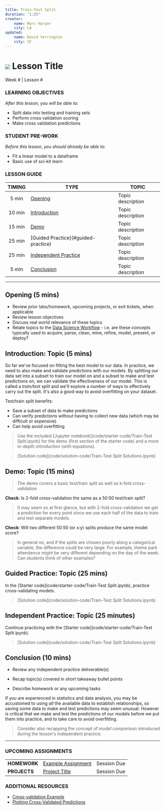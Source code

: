 ```yaml
---
title: Train-Test Split
duration: "1:25"
creator:
    name: Marc Harper
    city: LA
updated:
    name: David Yerrington
    city: SF
---
```


# ![](https://ga-dash.s3.amazonaws.com/production/assets/logo-9f88ae6c9c3871690e33280fcf557f33.png) Lesson Title
Week # | Lesson #

### LEARNING OBJECTIVES
*After this lesson, you will be able to:*
- Split data into testing and training sets
- Perform cross validation scoring
- Make cross validation predictions

### STUDENT PRE-WORK
*Before this lesson, you should already be able to:*
- Fit a linear model to a dataframe
- Basic use of sci-kit learn

### LESSON GUIDE
| TIMING  | TYPE  | TOPIC  |
|:-:|---|---|
| 5 min  | [Opening](#opening)  | Topic description  |
| 10 min  | [Introduction](#introduction)   | Topic description  |
| 15 min  | [Demo](#demo)  | Topic description  |
| 25 min  | [Guided Practice](#guided-practice<a name="opening"></a>)  | Topic description  |
| 25 min  | [Independent Practice](#ind-practice)  | Topic description  |
| 5 min  | [Conclusion](#conclusion)  | Topic description  |

---

<a name="opening"></a>
## Opening (5 mins)
- Review prior labs/homework, upcoming projects, or exit tickets, when applicable
- Review lesson objectives
- Discuss real world relevance of these topics
- Relate topics to the [Data Science Workflow](https://drive.google.com/file/d/0Bx2SHQGVqWasOGY4dE95OFVvZjQ/view?usp=sharing) - i.e. are these concepts typically used to acquire, parse, clean, mine, refine, model, present, or deploy?

<a name="introduction"></a>
## Introduction: Topic (5 mins)

So far we've focused on fitting the best model to our data. In practice, we need
to also make and validate predictions with our models. By splitting our data set
into a subset to train our model on and a subset to make and test predictions
on, we can validate the effectiveness of our model. This is called a _train/test
split_ and we'll explore a number of ways to effectively carry out the split.
It's also a good way to avoid overfitting on your dataset.

Test/train split benefits:
* Save a subset of data to make predictions
* Can verify predictions without having to collect new data (which may be
difficult or expensive)
* Can help avoid overfitting

> Use the included [Jupyter notebook](code/starter-code/Train-Test Split.ipynb) for the demo (first section of the
starter code) and a more in-depth introduction (with equations).

> [Solution code](code/solution-code/Train-Test Split Solutions.ipynb)

<a name="demo"></a>
## Demo: Topic (15 mins)

> The demo covers a basic test/train split as well as k-fold cross-validation

**Check**: Is 2-fold cross-validation the same as a 50:50 test/train split?

> It may seem so at first glance, but with 2-fold cross-validation we get a
prediction for every point since we use each half of the data to train and test
separate models.

**Check**: Will two different 50:50 (or x:y) splits produce the same model score?

> In general no, and if the splits are chosen poorly along a categorical
variable, the difference could be very large. For example, theme park attendence
might be very different depending on the day of the week. Can students think
of other examples?

<a name="guided-practice"></a>
## Guided Practice: Topic (25 mins)

In the [Starter code](code/starter-code/Train-Test Split.ipynb), practice
cross-validating models.

> [Solution code](code/solution-code/Train-Test Split Solutions.ipynb)

<a name="ind-practice"></a>
## Independent Practice: Topic (25 minutes)

Continue practicing with the [Starter code](code/starter-code/Train-Test Split.ipynb).

> [Solution code](code/solution-code/Train-Test Split Solutions.ipynb)

<a name="conclusion"></a>
## Conclusion (10 mins)
- Review any independent practice deliverable(s)

- Recap topic(s) covered in short takeaway bullet points

- Describe homework or any upcoming tasks

If you are experienced in statistics and data analysis, you may be accustomed to
using *all* the available data to establish relationships, so saving some data
to make and test predictions may seem unusual. However is critical that we make
and test the predictions of our models before we put them into practice, and to
take care to avoid overfitting.

> Consider also recapping the concept of _model comparison_ introduced during
the lesson's independent practice.

***

### UPCOMING ASSIGNMENTS
|   |   |  |
|---|---|---|
| **HOMEWORK** | [Example Assignment](#)  | Session Due |
| **PROJECTS**  | [Project Title](#)  | Session Due |

### ADDITIONAL RESOURCES

- [Cross-validation Example](http://scikit-learn.org/stable/auto_examples/exercises/plot_cv_diabetes.html#example-exercises-plot-cv-diabetes-py)
- [Plotting Cross-Validated Predictions](http://scikit-learn.org/stable/auto_examples/plot_cv_predict.html)

